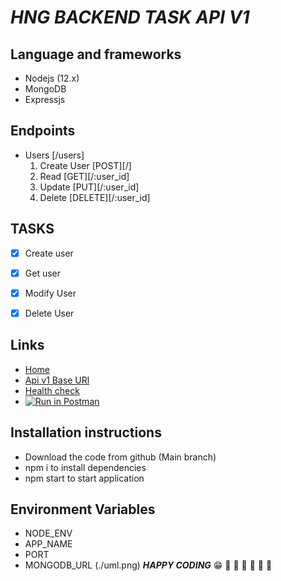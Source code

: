#  ***HNG BACKEND TASK API V1***
## Language and frameworks
- Nodejs (12.x)
- MongoDB
- Expressjs
## Endpoints
- Users [/users]
  1. Create User [POST][/]
  2. Read [GET][/:user_id]
  3. Update [PUT][/:user_id]
  4. Delete [DELETE][/:user_id]


## TASKS
- [x] Create user
- [x] Get user
- [x] Modify User
- [x] Delete User


## Links
- [Home](https://nck-test.herokuapp.com)
- [Api v1 Base URl](https://nck-test.herokuapp.com/api/v1)
- [Health check](https://nck-test.herokuapp.com/healthcheck)
- [![Run in Postman](https://run.pstmn.io/button.svg)](https://app.getpostman.com/run-collection/14081034-6e62c3a6-f489-47e8-b1ab-89f3b5267a40?action=collection%2Ffork&source=rip_markdown&collection-url=entityId%3D14081034-6e62c3a6-f489-47e8-b1ab-89f3b5267a40%26entityType%3Dcollection%26workspaceId%3D49e9d6bf-821b-4dc1-b37f-f30afb7ed581)

## Installation instructions
- Download the code from github (Main branch)
- npm i to install dependencies
- npm start to  start application

## Environment Variables
- NODE_ENV
- APP_NAME
- PORT
- MONGODB_URL
(./uml.png)
***HAPPY CODING***
:grin:
:rocket: :rocket: :rocket: :rocket: :rocket: :rocket:

